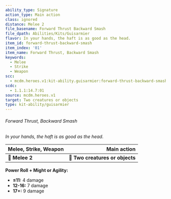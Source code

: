 ```yaml
---
ability_type: Signature
action_type: Main action
class: ignored
distance: Melee 2
file_basename: Forward Thrust Backward Smash
file_dpath: Abilities/Kits/Guisarmier
flavor: In your hands, the haft is as good as the head.
item_id: forward-thrust-backward-smash
item_index: '01'
item_name: Forward Thrust, Backward Smash
keywords:
  - Melee
  - Strike
  - Weapon
scc:
  - mcdm.heroes.v1:kit-ability.guisarmier:forward-thrust-backward-smash
scdc:
  - 1.1.1:14.7:01
source: mcdm.heroes.v1
target: Two creatures or objects
type: kit-ability/guisarmier
---
```


###### Forward Thrust, Backward Smash

*In your hands, the haft is as good as the head.*

| **Melee, Strike, Weapon** |                 **Main action** |
| ------------------------- | ------------------------------: |
| **📏 Melee 2**            | **🎯 Two creatures or objects** |

**Power Roll + Might or Agility:**

- **≤11:** 4 damage
- **12-16:** 7 damage
- **17+:** 9 damage

